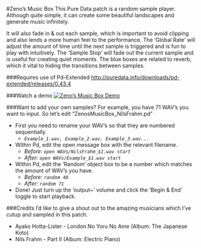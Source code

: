 #Zeno’s Music Box
This Pure Data patch is a random sample player. Although quite simple, it can create some beautiful landscapes and generate music infinitely.

It will also fade in & out each sample, which is important to avoid clipping and also lends a more human feel to the performance. The ‘Global Rate’ will adjust the amount of time until the next sample is triggered and is fun to play with intuitively. The ‘Sample Stop’ will fade out the current sample and is useful for creating quiet moments. The blue boxes are related to reverb, which it vital to hiding the transitions between samples.

###Requires use of Pd-Extended
http://puredata.info/downloads/pd-extended/releases/0.43.4

###Watch a demo
[![Zeno’s Music Box Demo](https://img.youtube.com/vi/lKmvMRn6uU0/0.jpg)](https://www.youtube.com/watch?v=lKmvMRn6uU0)

###Want to add your own samples?
For example, you have 71 WAV’s you want to input. So let’s edit “ZenosMusicBox_NilsFrahm.pd”
- First you need to rename your WAV’s so that they are numbered sequentially.
  - *`Example_1.wav, Example_2.wav, Example_3.wav...`*
- Within Pd, edit the open message box with the relevant filename.
  - *Before: `open WAVs/NilsFrahm_$1.wav start`*
  - *After: `open WAVs/Example_$1.wav start`*
- Within Pd, edit the ‘Random’ object box to be a number which matches the amount of WAV’s you have.
  - *Before: `random 48`*
  - *After: `random 71`*
- Done! Just turn up the ‘output~’ volume and click the ‘Begin & End’ toggle to start playback.

###Credits
I’d like to give a shout out to the amazing musicians which I’ve cutup and sampled in this patch.
- Ayako Hotta-Lister - London No Yoru No Ame (Album: The Japanese Koto)
- Nils Frahm - Part II (Album: Electric Piano)
